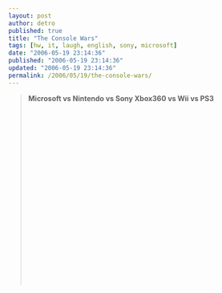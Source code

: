 ```yaml
---
layout: post
author: detro
published: true
title: "The Console Wars"
tags: [hw, it, laugh, english, sony, microsoft]
date: "2006-05-19 23:14:36"
published: "2006-05-19 23:14:36"
updated: "2006-05-19 23:14:36"
permalink: /2006/05/19/the-console-wars/
---
```


<blockquote><strong>Microsoft vs Nintendo vs Sony
Xbox360 vs Wii vs PS3</strong>

<object width="425" height="350"><param name="movie" value="http://www.youtube.com/v/NqOdUrouRhY"></param><embed src="http://www.youtube.com/v/NqOdUrouRhY" type="application/x-shockwave-flash" width="425" height="350"></embed></object></blockquote>


